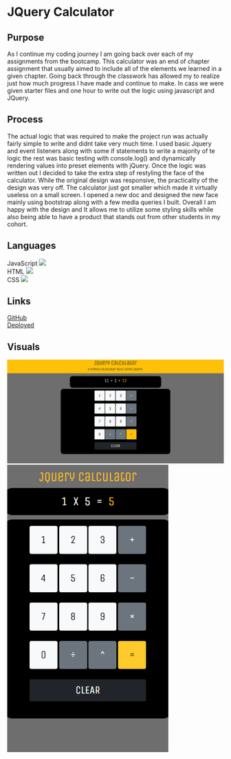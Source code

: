 # JQuery Calculator

## Purpose
As I continue my coding journey I am going back over each of my assignments from the bootcamp. This calculator was an end of chapter assignment that usually aimed to include all of the elements we learned in a given chapter. Going back through the classwork has allowed my to realize just how much progress I have made and continue to make. In cass we were given starter files and one hour to write out the logic using javascript and JQuery.

## Process
The actual logic that was required to make the project run was actually fairly simple to write and didnt take very much time. I used basic Jquery and event listeners along with some if statements to write a majority of te logic the rest was basic testing with console.log() and dynamically rendering values into preset elements with jQuery. Once the logic was written out I decided to take the extra step of restyling the face of the calculator. While the original design was responsive, the practicality of the design was very off. The calculator just got smaller which made it virtually useless on a small screen. I opened a new doc and designed the new face mainly using bootstrap along with a few media queries I built. Overall I am happy with the design and It allows me to utilize some styling skills while also being able to have a product that stands out from other students in my cohort. 

## Languages 
JavaScript <img src="https://progress-bar.dev/30">
<br>
HTML <img src="https://progress-bar.dev/55">
<br>
CSS <img src="https://progress-bar.dev/15">

## Links
[GitHub](https://github.com/sharkattack182/jquery-calculator)
<br>
[Deployed](https://sharkattack182.github.io/jquery-calculator/)

## Visuals
<img src="/imgs/full.PNG">
<br>
<img src="/imgs/mobile.PNG">

